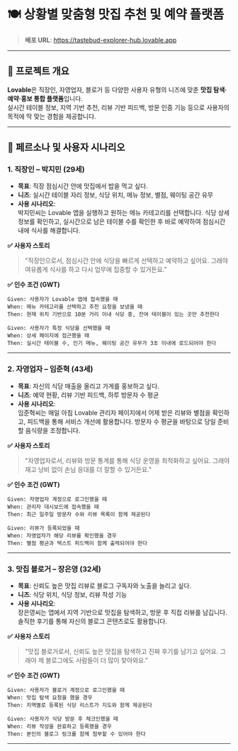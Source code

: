 # 🍽️ 상황별 맞춤형 맛집 추천 및 예약 플랫폼

> **배포 URL**: https://tastebud-explorer-hub.lovable.app

---

## 🧩 프로젝트 개요

**Lovable**은 직장인, 자영업자, 블로거 등 다양한 사용자 유형의 니즈에 맞춘 **맛집 탐색·예약·홍보 통합 플랫폼**입니다.  
실시간 테이블 정보, 지역 기반 추천, 리뷰 기반 피드백, 방문 인증 기능 등으로 사용자의 목적에 딱 맞는 경험을 제공합니다.

---

## 👥 페르소나 및 사용자 시나리오

### 1. 직장인 – 박지민 (29세)

- **목표**: 직장 점심시간 안에 맛집에서 밥을 먹고 싶다.
- **니즈**: 실시간 테이블 자리 정보, 식당 위치, 메뉴 정보, 별점, 웨이팅 공간 유무  
- **사용 시나리오**:  
  박지민씨는 Lovable 앱을 실행하고 원하는 메뉴 카테고리를 선택합니다. 식당 상세 정보를 확인하고, 실시간으로 남은 테이블 수를 확인한 후 바로 예약하여 점심시간 내에 식사를 해결합니다.

**✅ 사용자 스토리**  
> "직장인으로서, 점심시간 안에 식당을 빠르게 선택하고 예약하고 싶어요. 그래야 여유롭게 식사를 하고 다시 업무에 집중할 수 있거든요."

**✅ 인수 조건 (GWT)**  
```
Given: 사용자가 Lovable 앱에 접속했을 때  
When: 메뉴 카테고리를 선택하고 추천 요청을 보냈을 때  
Then: 현재 위치 기반으로 10분 거리 이내 식당 중, 잔여 테이블이 있는 곳만 추천한다
```

```
Given: 사용자가 특정 식당을 선택했을 때  
When: 상세 페이지에 접근했을 때  
Then: 실시간 테이블 수, 인기 메뉴, 웨이팅 공간 유무가 3초 이내에 로드되어야 한다
```

---

### 2. 자영업자 – 임준혁 (43세)

- **목표**: 자신의 식당 매출을 올리고 가게를 홍보하고 싶다.
- **니즈**: 예약 현황, 리뷰 기반 피드백, 하루 방문자 수 평균  
- **사용 시나리오**:  
  임준혁씨는 매일 아침 Lovable 관리자 페이지에서 어제 받은 리뷰와 별점을 확인하고, 피드백을 통해 서비스 개선에 활용합니다. 방문자 수 평균을 바탕으로 당일 준비할 음식량을 조정합니다.

**✅ 사용자 스토리**  
> "자영업자로서, 리뷰와 방문 통계를 통해 식당 운영을 최적화하고 싶어요. 그래야 재고 낭비 없이 손님 응대를 더 잘할 수 있거든요."

**✅ 인수 조건 (GWT)**  
```
Given: 자영업자 계정으로 로그인했을 때  
When: 관리자 대시보드에 접속했을 때  
Then: 최근 일주일 방문자 수와 리뷰 목록이 함께 제공된다
```

```
Given: 리뷰가 등록되었을 때  
When: 자영업자가 해당 리뷰를 확인했을 경우  
Then: 별점 평균과 텍스트 피드백이 함께 출력되어야 한다
```

---

### 3. 맛집 블로거 – 장은영 (32세)

- **목표**: 신뢰도 높은 맛집 리뷰로 블로그 구독자와 노출을 늘리고 싶다.
- **니즈**: 식당 위치, 식당 정보, 리뷰 작성 기능  
- **사용 시나리오**:  
  장은영씨는 앱에서 지역 기반으로 맛집을 탐색하고, 방문 후 직접 리뷰를 남깁니다. 솔직한 후기를 통해 자신의 블로그 콘텐츠로도 활용합니다.

**✅ 사용자 스토리**  
> "맛집 블로거로서, 신뢰도 높은 맛집을 탐색하고 진짜 후기를 남기고 싶어요. 그래야 제 블로그에도 사람들이 더 많이 찾아와요."

**✅ 인수 조건 (GWT)**  
```
Given: 사용자가 블로거 계정으로 로그인했을 때  
When: 맛집 탐색 요청을 했을 경우  
Then: 지역별로 등록된 식당 리스트가 지도와 함께 제공된다
```

```
Given: 사용자가 식당 방문 후 체크인했을 때  
When: 리뷰 작성을 완료하고 등록했을 경우  
Then: 본인의 블로그 링크를 함께 첨부할 수 있어야 한다
```

---
